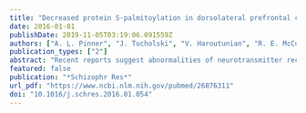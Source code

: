 ```yaml
---
title: "Decreased protein S-palmitoylation in dorsolateral prefrontal cortex in schizophrenia"
date: 2016-01-01
publishDate: 2019-11-05T03:19:06.091559Z
authors: ["A. L. Pinner", "J. Tucholski", "V. Haroutunian", "R. E. McCullumsmith", "J. H. Meador-Woodruff"]
publication_types: ["2"]
abstract: "Recent reports suggest abnormalities of neurotransmitter receptor trafficking, targeting, dendritic localization, recycling, and degradation in the brain in schizophrenia. We hypothesized that a potential explanation for these findings may be abnormal posttranslational modifications that influence intracellular targeting and trafficking of proteins between subcellular compartments. Dysregulation of protein palmitoylation is a strong candidate for such a process. S-palmitoylation is a reversible thioesterification of palmitoyl-groups to cysteine residues that can regulate trafficking and targeting of intracellular proteins. Using a biotin switch assay to study S-palmitoylation of proteins in human postmortem brain, we identified a pattern of palmitoylated proteins that cluster into 17 bands of discrete molecular masses, including numerous proteins associated with receptor signal transduction. Using mass spectrometry, we identified 219 palmitoylated proteins in human frontal cortex, and individually validated palmitoylation status of a subset of these proteins. Next, we assayed protein palmitoylation in dorsolateral prefrontal cortex from 16 schizophrenia patients and paired comparison subjects. S-palmitoylation was significantly reduced for proteins in most of the 17 schizophrenia bands. In rats chronically treated with haloperidol, the same pattern of palmitoylation was observed but the extent of palmitoylation was unchanged, suggesting that the diminution in protein palmitoylation in schizophrenia is not due to chronic antipsychotic treatment. These results indicate there are changes in the extent of S-palmitoylation of many proteins in the frontal cortex in schizophrenia. Given the roles of this posttranslational modification, these data suggest a potential mechanism reconciling previous observations of abnormal intracellular targeting and trafficking of neurotransmitter receptors in this illness."
featured: false
publication: "*Schizophr Res*"
url_pdf: "https://www.ncbi.nlm.nih.gov/pubmed/26876311"
doi: "10.1016/j.schres.2016.01.054"
---
```


